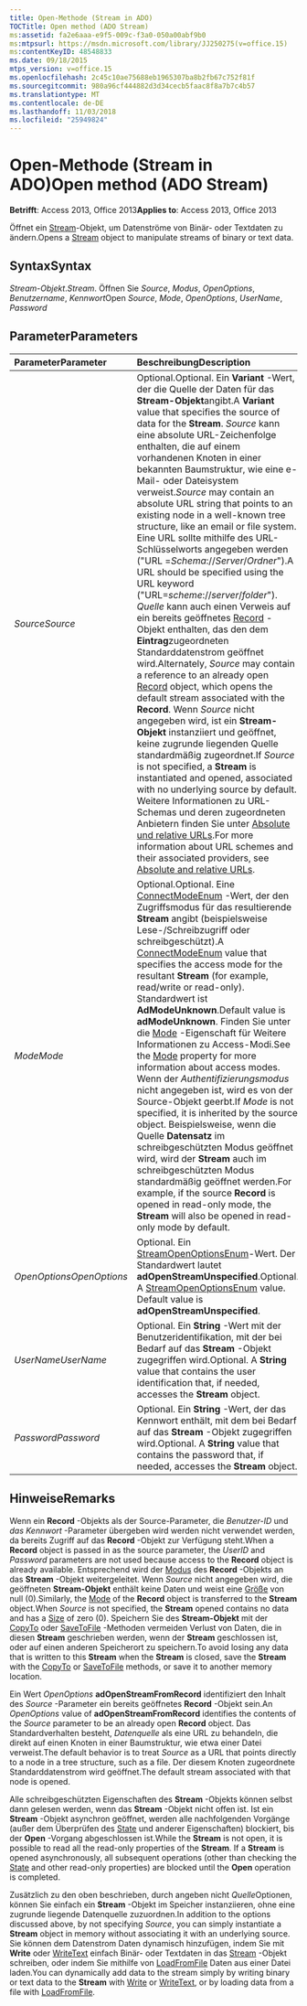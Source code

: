 ```yaml
---
title: Open-Methode (Stream in ADO)
TOCTitle: Open method (ADO Stream)
ms:assetid: fa2e6aaa-e9f5-009c-f3a0-050a00abf9b0
ms:mtpsurl: https://msdn.microsoft.com/library/JJ250275(v=office.15)
ms:contentKeyID: 48548833
ms.date: 09/18/2015
mtps_version: v=office.15
ms.openlocfilehash: 2c45c10ae75688eb1965307ba8b2fb67c752f81f
ms.sourcegitcommit: 980a96cf444882d3d34cecb5faac8f8a7b7c4b57
ms.translationtype: MT
ms.contentlocale: de-DE
ms.lasthandoff: 11/03/2018
ms.locfileid: "25949824"
---
```

# <a name="open-method-ado-stream"></a><span data-ttu-id="bbadc-102">Open-Methode (Stream in ADO)</span><span class="sxs-lookup"><span data-stu-id="bbadc-102">Open method (ADO Stream)</span></span>


<span data-ttu-id="bbadc-103">**Betrifft**: Access 2013, Office 2013</span><span class="sxs-lookup"><span data-stu-id="bbadc-103">**Applies to**: Access 2013, Office 2013</span></span>


<span data-ttu-id="bbadc-104">Öffnet ein [Stream](stream-object-ado.md)-Objekt, um Datenströme von Binär- oder Textdaten zu ändern.</span><span class="sxs-lookup"><span data-stu-id="bbadc-104">Opens a [Stream](stream-object-ado.md) object to manipulate streams of binary or text data.</span></span>

## <a name="syntax"></a><span data-ttu-id="bbadc-105">Syntax</span><span class="sxs-lookup"><span data-stu-id="bbadc-105">Syntax</span></span>

<span data-ttu-id="bbadc-106">*Stream-Objekt*.</span><span class="sxs-lookup"><span data-stu-id="bbadc-106">*Stream*.</span></span> <span data-ttu-id="bbadc-107">Öffnen Sie *Source*, *Modus*, *OpenOptions*, *Benutzername*, *Kennwort*</span><span class="sxs-lookup"><span data-stu-id="bbadc-107">Open *Source*, *Mode*, *OpenOptions*, *UserName*, *Password*</span></span>

## <a name="parameters"></a><span data-ttu-id="bbadc-108">Parameter</span><span class="sxs-lookup"><span data-stu-id="bbadc-108">Parameters</span></span>

|<span data-ttu-id="bbadc-109">Parameter</span><span class="sxs-lookup"><span data-stu-id="bbadc-109">Parameter</span></span>|<span data-ttu-id="bbadc-110">Beschreibung</span><span class="sxs-lookup"><span data-stu-id="bbadc-110">Description</span></span>|
|:--------|:----------|
|<span data-ttu-id="bbadc-111">*Source*</span><span class="sxs-lookup"><span data-stu-id="bbadc-111">*Source*</span></span> |<span data-ttu-id="bbadc-112">Optional.</span><span class="sxs-lookup"><span data-stu-id="bbadc-112">Optional.</span></span> <span data-ttu-id="bbadc-113">Ein **Variant** -Wert, der die Quelle der Daten für das **Stream-Objekt**angibt.</span><span class="sxs-lookup"><span data-stu-id="bbadc-113">A **Variant** value that specifies the source of data for the **Stream**.</span></span> <span data-ttu-id="bbadc-114">*Source* kann eine absolute URL-Zeichenfolge enthalten, die auf einem vorhandenen Knoten in einer bekannten Baumstruktur, wie eine e-Mail- oder Dateisystem verweist.</span><span class="sxs-lookup"><span data-stu-id="bbadc-114">*Source* may contain an absolute URL string that points to an existing node in a well-known tree structure, like an email or file system.</span></span> <span data-ttu-id="bbadc-115">Eine URL sollte mithilfe des URL-Schlüsselworts angegeben werden ("URL =*Schema*://*Server*/*Ordner*").</span><span class="sxs-lookup"><span data-stu-id="bbadc-115">A URL should be specified using the URL keyword ("URL=*scheme*://*server*/*folder*").</span></span> <span data-ttu-id="bbadc-116">*Quelle* kann auch einen Verweis auf ein bereits geöffnetes [Record](record-object-ado.md) -Objekt enthalten, das den dem **Eintrag**zugeordneten Standarddatenstrom geöffnet wird.</span><span class="sxs-lookup"><span data-stu-id="bbadc-116">Alternately, *Source* may contain a reference to an already open [Record](record-object-ado.md) object, which opens the default stream associated with the **Record**.</span></span> <span data-ttu-id="bbadc-117">Wenn *Source* nicht angegeben wird, ist ein **Stream-Objekt** instanziiert und geöffnet, keine zugrunde liegenden Quelle standardmäßig zugeordnet.</span><span class="sxs-lookup"><span data-stu-id="bbadc-117">If *Source* is not specified, a **Stream** is instantiated and opened, associated with no underlying source by default.</span></span> <span data-ttu-id="bbadc-118">Weitere Informationen zu URL-Schemas und deren zugeordneten Anbietern finden Sie unter [Absolute und relative URLs](absolute-and-relative-urls.md).</span><span class="sxs-lookup"><span data-stu-id="bbadc-118">For more information about URL schemes and their associated providers, see [Absolute and relative URLs](absolute-and-relative-urls.md).</span></span>|
|<span data-ttu-id="bbadc-119">*Mode*</span><span class="sxs-lookup"><span data-stu-id="bbadc-119">*Mode*</span></span> |<span data-ttu-id="bbadc-120">Optional.</span><span class="sxs-lookup"><span data-stu-id="bbadc-120">Optional.</span></span> <span data-ttu-id="bbadc-121">Eine [ConnectModeEnum](connectmodeenum.md) -Wert, der den Zugriffsmodus für das resultierende **Stream** angibt (beispielsweise Lese-/Schreibzugriff oder schreibgeschützt).</span><span class="sxs-lookup"><span data-stu-id="bbadc-121">A [ConnectModeEnum](connectmodeenum.md) value that specifies the access mode for the resultant **Stream** (for example, read/write or read-only).</span></span> <span data-ttu-id="bbadc-122">Standardwert ist **AdModeUnknown**.</span><span class="sxs-lookup"><span data-stu-id="bbadc-122">Default value is **adModeUnknown**.</span></span> <span data-ttu-id="bbadc-123">Finden Sie unter die [Mode](mode-property-ado.md) -Eigenschaft für Weitere Informationen zu Access-Modi.</span><span class="sxs-lookup"><span data-stu-id="bbadc-123">See the [Mode](mode-property-ado.md) property for more information about access modes.</span></span> <span data-ttu-id="bbadc-124">Wenn der *Authentifizierungsmodus* nicht angegeben ist, wird es von der Source-Objekt geerbt.</span><span class="sxs-lookup"><span data-stu-id="bbadc-124">If *Mode* is not specified, it is inherited by the source object.</span></span> <span data-ttu-id="bbadc-125">Beispielsweise, wenn die Quelle **Datensatz** im schreibgeschützten Modus geöffnet wird, wird der **Stream** auch im schreibgeschützten Modus standardmäßig geöffnet werden.</span><span class="sxs-lookup"><span data-stu-id="bbadc-125">For example, if the source **Record** is opened in read-only mode, the **Stream** will also be opened in read-only mode by default.</span></span>|
|<span data-ttu-id="bbadc-126">*OpenOptions*</span><span class="sxs-lookup"><span data-stu-id="bbadc-126">*OpenOptions*</span></span> |<span data-ttu-id="bbadc-p104">Optional. Ein [StreamOpenOptionsEnum](streamopenoptionsenum.md)-Wert. Der Standardwert lautet **adOpenStreamUnspecified**.</span><span class="sxs-lookup"><span data-stu-id="bbadc-p104">Optional. A [StreamOpenOptionsEnum](streamopenoptionsenum.md) value. Default value is **adOpenStreamUnspecified**.</span></span>|
|<span data-ttu-id="bbadc-130">*UserName*</span><span class="sxs-lookup"><span data-stu-id="bbadc-130">*UserName*</span></span> |<span data-ttu-id="bbadc-p105">Optional. Ein **String** -Wert mit der Benutzeridentifikation, mit der bei Bedarf auf das **Stream** -Objekt zugegriffen wird.</span><span class="sxs-lookup"><span data-stu-id="bbadc-p105">Optional. A **String** value that contains the user identification that, if needed, accesses the **Stream** object.</span></span>|
|<span data-ttu-id="bbadc-133">*Password*</span><span class="sxs-lookup"><span data-stu-id="bbadc-133">*Password*</span></span> |<span data-ttu-id="bbadc-p106">Optional. Ein **String** -Wert, der das Kennwort enthält, mit dem bei Bedarf auf das **Stream** -Objekt zugegriffen wird.</span><span class="sxs-lookup"><span data-stu-id="bbadc-p106">Optional. A **String** value that contains the password that, if needed, accesses the **Stream** object.</span></span>|

## <a name="remarks"></a><span data-ttu-id="bbadc-136">Hinweise</span><span class="sxs-lookup"><span data-stu-id="bbadc-136">Remarks</span></span>

<span data-ttu-id="bbadc-137">Wenn ein **Record** -Objekts als der Source-Parameter, die *Benutzer-ID* und *das Kennwort* -Parameter übergeben wird werden nicht verwendet werden, da bereits Zugriff auf das **Record** -Objekt zur Verfügung steht.</span><span class="sxs-lookup"><span data-stu-id="bbadc-137">When a **Record** object is passed in as the source parameter, the *UserID* and *Password* parameters are not used because access to the **Record** object is already available.</span></span> <span data-ttu-id="bbadc-138">Entsprechend wird der [Modus](mode-property-ado.md) des **Record** -Objekts an das **Stream** -Objekt weitergeleitet. Wenn *Source* nicht angegeben wird, die geöffneten **Stream-Objekt** enthält keine Daten und weist eine [Größe](https://msdn.microsoft.com/library/jj250128\(v=office.15\)) von null (0).</span><span class="sxs-lookup"><span data-stu-id="bbadc-138">Similarly, the [Mode](mode-property-ado.md) of the **Record** object is transferred to the **Stream** object.When *Source* is not specified, the **Stream** opened contains no data and has a [Size](https://msdn.microsoft.com/library/jj250128\(v=office.15\)) of zero (0).</span></span> <span data-ttu-id="bbadc-139">Speichern Sie des **Stream-Objekt** mit der [CopyTo](copyto-method-ado.md) oder [SaveToFile](savetofile-method-ado.md) -Methoden vermeiden Verlust von Daten, die in diesen **Stream** geschrieben werden, wenn der **Stream** geschlossen ist, oder auf einen anderen Speicherort zu speichern.</span><span class="sxs-lookup"><span data-stu-id="bbadc-139">To avoid losing any data that is written to this **Stream** when the **Stream** is closed, save the **Stream** with the [CopyTo](copyto-method-ado.md) or [SaveToFile](savetofile-method-ado.md) methods, or save it to another memory location.</span></span>

<span data-ttu-id="bbadc-140">Ein Wert *OpenOptions* **adOpenStreamFromRecord** identifiziert den Inhalt des *Source* -Parameter ein bereits geöffnetes **Record** -Objekt sein.</span><span class="sxs-lookup"><span data-stu-id="bbadc-140">An *OpenOptions* value of **adOpenStreamFromRecord** identifies the contents of the *Source* parameter to be an already open **Record** object.</span></span> <span data-ttu-id="bbadc-141">Das Standardverhalten besteht, *Datenquelle* als eine URL zu behandeln, die direkt auf einen Knoten in einer Baumstruktur, wie etwa einer Datei verweist.</span><span class="sxs-lookup"><span data-stu-id="bbadc-141">The default behavior is to treat *Source* as a URL that points directly to a node in a tree structure, such as a file.</span></span> <span data-ttu-id="bbadc-142">Der diesem Knoten zugeordnete Standarddatenstrom wird geöffnet.</span><span class="sxs-lookup"><span data-stu-id="bbadc-142">The default stream associated with that node is opened.</span></span>

<span data-ttu-id="bbadc-p109">Alle schreibgeschützten Eigenschaften des **Stream** -Objekts können selbst dann gelesen werden, wenn das **Stream** -Objekt nicht offen ist. Ist ein **Stream** -Objekt asynchron geöffnet, werden alle nachfolgenden Vorgänge (außer dem Überprüfen des [State](state-property-ado.md) und anderer Eigenschaften) blockiert, bis der **Open** -Vorgang abgeschlossen ist.</span><span class="sxs-lookup"><span data-stu-id="bbadc-p109">While the **Stream** is not open, it is possible to read all the read-only properties of the **Stream**. If a **Stream** is opened asynchronously, all subsequent operations (other than checking the [State](state-property-ado.md) and other read-only properties) are blocked until the **Open** operation is completed.</span></span>

<span data-ttu-id="bbadc-145">Zusätzlich zu den oben beschrieben, durch angeben nicht *Quelle*Optionen, können Sie einfach ein **Stream** -Objekt im Speicher instanziieren, ohne eine zugrunde liegende Datenquelle zuzuordnen.</span><span class="sxs-lookup"><span data-stu-id="bbadc-145">In addition to the options discussed above, by not specifying *Source*, you can simply instantiate a **Stream** object in memory without associating it with an underlying source.</span></span> <span data-ttu-id="bbadc-146">Sie können dem Datenstrom Daten dynamisch hinzufügen, indem Sie mit **Write** oder [WriteText](write-method-ado.md) einfach Binär- oder Textdaten in das [Stream](writetext-method-ado.md) -Objekt schreiben, oder indem Sie mithilfe von [LoadFromFile](loadfromfile-method-ado.md) Daten aus einer Datei laden.</span><span class="sxs-lookup"><span data-stu-id="bbadc-146">You can dynamically add data to the stream simply by writing binary or text data to the **Stream** with [Write](write-method-ado.md) or [WriteText](writetext-method-ado.md), or by loading data from a file with [LoadFromFile](loadfromfile-method-ado.md).</span></span>

